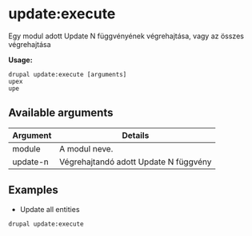# update:execute
Egy modul adott Update N függvényének végrehajtása, vagy az összes végrehajtása

**Usage:**
```
drupal update:execute [arguments]
upex
upe
```

## Available arguments
Argument | Details
---------|-------------
module | A modul neve.
update-n | Végrehajtandó adott Update N függvény

## Examples
* Update all entities
```
drupal update:execute
```
